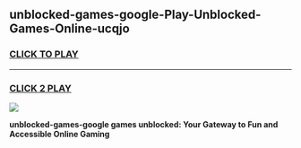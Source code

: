 
## unblocked-games-google-Play-Unblocked-Games-Online-ucqjo
<h3>
<a href="https://premium76.site?title=unblocked-games-google&ref=25A">CLICK TO PLAY</a></h3>
<hr>

<h3>
<a href="https://premium76.site?title=unblocked-games-google&ref=25A">CLICK 2 PLAY</a>
  
</h3>

<a href="https://premium76.site?title=unblocked-games-google&ref=25A"><img src="https://clearcache.store/games.png"></a>


**unblocked-games-google games unblocked: Your Gateway to Fun and Accessible Online Gaming**
